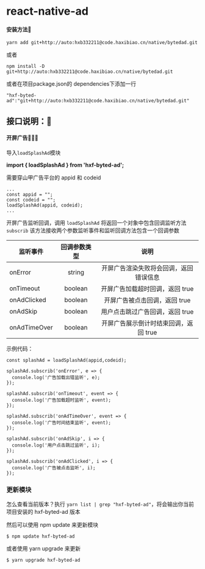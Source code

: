 # react-native-ad

#### 安装方法🔨

```
yarn add git+http://auto:hxb332211@code.haxibiao.cn/native/bytedad.git
```

或者

```
npm install -D git+http://auto:hxb332211@code.haxibiao.cn/native/bytedad.git
```

或者在项目package.json的 dependencies下添加一行

```
"hxf-byted-ad":"git+http://auto:hxb332211@code.haxibiao.cn/native/bytedad.git"
```


## 接口说明：🍎

#### 开屏广告🍖🍔🍟

导入`loadSplashAd`模块

**import { loadSplashAd } from 'hxf-byted-ad';**

需要穿山甲广告平台的 appid 和 codeid

```
...
const appid = "";
const codeid = "";
loadSplashAd(appid, codeid);
...
```

开屏广告监听回调，调用 `loadSplashAd` 将返回一个对象中包含回调监听方法 `subscrib` 该方法接收两个参数监听事件和监听回调方法包含一个回调参数

| 监听事件 | 回调参数类型 | 说明 |
| ---------- | :-----------: | :-----------: |
| onError | string | 开屏广告渲染失败将会回调，返回错误信息 |
| onTimeout | boolean | 开屏广告加载超时回调，返回 true |
| onAdClicked | boolean | 开屏广告被点击回调，返回 true |
| onAdSkip | boolean | 用户点击跳过广告回调，返回 true |
| onAdTimeOver | boolean | 开屏广告展示倒计时结束回调，返回 true |

示例代码：
```
const splashAd = loadSplashAd(appid,codeid);

splashAd.subscrib('onError', e => {
  console.log('广告加载出错监听', e);
});

splashAd.subscrib('onTimeout', event => {
  console.log('广告加载超时监听', event);
});

splashAd.subscrib('onAdTimeOver', event => {
  console.log('广告时间结束监听', event);
});

splashAd.subscrib('onAdSkip', i => {
  console.log('用户点击跳过监听', i);
});

splashAd.subscrib('onAdClicked', i => {
  console.log('广告被点击监听', i);
});

```


### 更新模块

怎么查看当前版本？执行 ` yarn list | grep "hxf-byted-ad" `，将会输出你当前项目安装的 hxf-byted-ad 版本

然后可以使用 npm update 来更新模块
```
$ npm update hxf-byted-ad
```

或者使用 yarn upgrade 来更新
```
$ yarn upgrade hxf-byted-ad
```
